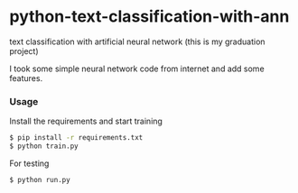 # python-text-classification-with-ann
text classification with artificial neural network (this is my graduation project)

I took some simple neural network code from internet and add some features.

### Usage

Install the requirements and start training

```sh
$ pip install -r requirements.txt
$ python train.py
```

For testing

```sh
$ python run.py
```